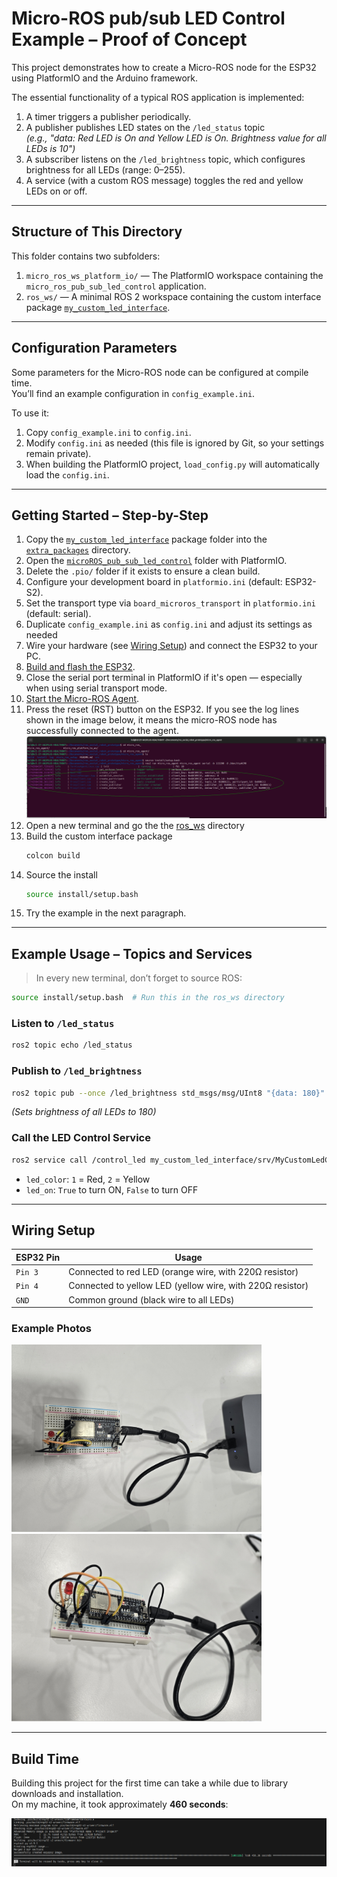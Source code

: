 # Micro-ROS pub/sub LED Control Example – Proof of Concept

This project demonstrates how to create a Micro-ROS node for the ESP32 using PlatformIO and the Arduino framework.

The essential functionality of a typical ROS application is implemented:

1. A timer triggers a publisher periodically.
2. A publisher publishes LED states on the `/led_status` topic  
   _(e.g., "data: Red LED is On and Yellow LED is On. Brightness value for all LEDs is 10")_
3. A subscriber listens on the `/led_brightness` topic, which configures brightness for all LEDs (range: 0–255).
4. A service (with a custom ROS message) toggles the red and yellow LEDs on or off.

---

## Structure of This Directory

This folder contains two subfolders:

1. `micro_ros_ws_platform_io/` — The PlatformIO workspace containing the `micro_ros_pub_sub_led_control` application.
2. `ros_ws/` — A minimal ROS 2 workspace containing the custom interface package [`my_custom_led_interface`](./ros_ws/src/my_custom_led_interface/).

---

## Configuration Parameters

Some parameters for the Micro-ROS node can be configured at compile time.  
You’ll find an example configuration in `config_example.ini`.

To use it:

1. Copy `config_example.ini` to `config.ini`.
2. Modify `config.ini` as needed (this file is ignored by Git, so your settings remain private).
3. When building the PlatformIO project, `load_config.py` will automatically load the `config.ini`.

---

## Getting Started – Step-by-Step

1. Copy the [`my_custom_led_interface`](./ros_ws/src/my_custom_led_interface/) package folder into the [`extra_packages`](./micro_ros_ws_platform_io/microROS_pub_sub_led_control/extra_packages/) directory.
2. Open the [`microROS_pub_sub_led_control`](./micro_ros_ws_platform_io/microROS_pub_sub_led_control/) folder with PlatformIO.
3. Delete the `.pio/` folder if it exists to ensure a clean build.
4. Configure your development board in `platformio.ini` (default: ESP32-S2).
5. Set the transport type via `board_microros_transport` in `platformio.ini` (default: serial).
6. Duplicate `config_example.ini` as `config.ini` and adjust its settings as needed
7. Wire your hardware (see [Wiring Setup](#wiring-setup)) and connect the ESP32 to your PC.
8. [Build and flash the ESP32](../../README.md#adding-custom-message-types-or-custom-micro-ros-packages-to-micro_ros_platformio).
9. Close the serial port terminal in PlatformIO if it's open — especially when using serial transport mode.
10. [Start the Micro-ROS Agent](../../micro_ros_agent/README.md#running-the-micro-ros-agent).
11. Press the reset (RST) button on the ESP32. If you see the log lines shown in the image below, it means the micro-ROS node has successfully connected to the agent.
![start_up_agent](../../images/start_up_agent.png)
12. Open a new terminal and go the the [ros_ws](./ros_ws/) directory
13. Build the custom interface package
    ```bash
    colcon build
    ```
14. Source the install 
    ```bash
    source install/setup.bash
    ```
15. Try the example in the next paragraph.

---

## Example Usage – Topics and Services

> In every new terminal, don’t forget to source ROS:

```bash
source install/setup.bash  # Run this in the ros_ws directory
```

### Listen to `/led_status`

```bash
ros2 topic echo /led_status
```

### Publish to `/led_brightness`

```bash
ros2 topic pub --once /led_brightness std_msgs/msg/UInt8 "{data: 180}"
```

_(Sets brightness of all LEDs to 180)_

### Call the LED Control Service

```bash
ros2 service call /control_led my_custom_led_interface/srv/MyCustomLedControl "{led_color: 2, led_on: True}"
```

- `led_color`: `1` = Red, `2` = Yellow  
- `led_on`: `True` to turn ON, `False` to turn OFF

---

## Wiring Setup

| ESP32 Pin | Usage |
|-----------|-------|
| `Pin 3`   | Connected to red LED (orange wire, with 220Ω resistor) |
| `Pin 4`   | Connected to yellow LED (yellow wire, with 220Ω resistor) |
| `GND`     | Common ground (black wire to all LEDs) |

### Example Photos

<img src="./Example_setup_1.jpg" alt="ESP32 setup 1" width="400" height="300"/>
<img src="./Example_setup_2.jpg" alt="ESP32 setup 2" width="400" height="300"/>

---

## Build Time

Building this project for the first time can take a while due to library downloads and installation.  
On my machine, it took approximately **460 seconds**:

![Build time](./build_time.png)
